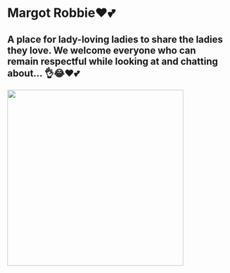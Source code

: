 # Margot Robbie❤💕


## A place for lady-loving ladies to share the ladies they love. We welcome everyone who can remain respectful while looking at and chatting about... 👌😂❤💕
<img src="https://i.pinimg.com/564x/4c/86/eb/4c86eb94590a54658902729533537b33.jpg"   width="400"/>

